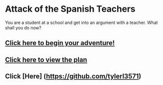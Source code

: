 # Attack of the Spanish Teachers

You are a student at a school and get into an argument with a teacher. What shall you do now?

## [Click here to begin your adventure!](attack-of-the-spanish-teachers/attack.md)

## [Click here to view the plan](https://files.slack.com/files-pri/T0DD2QXUG-F04KJFFH4GJ/mermaid-diagram-20230118172346.png/attack.md)

## Click [Here] (https://github.com/tylerl3571)